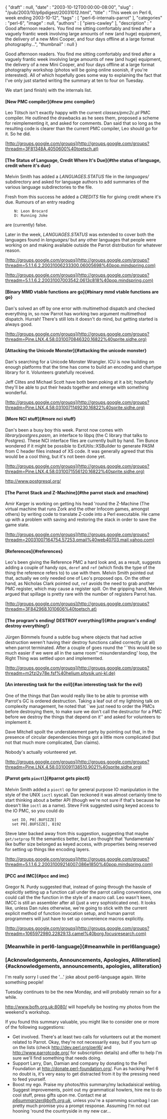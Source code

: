 {
   "draft" : null,
   "date" : "2003-10-12T00:00:00-08:00",
   "slug" : "/pub/2003/10/p6pdigest/20031012.html",
   "title" : "This week on Perl 6, week ending 2003-10-12",
   "tags" : [
      "perl-6-internals-parrot"
   ],
   "categories" : "perl-6",
   "image" : null,
   "authors" : [
      "piers-cawley"
   ],
   "description" : " Good afternoon readers. You find me sitting comfortably and tired after a vaguely frantic week involving large amounts of new (and huge) equipment, the delivery of a new Mini Cooper, and four days offline at a large format photography...",
   "thumbnail" : null
}





Good afternoon readers. You find me sitting comfortably and tired after
a vaguely frantic week involving large amounts of new (and huge)
equipment, the delivery of a new Mini Cooper, and four days offline at a
large format photography workshop (photos will be going online soonish,
if you're interested). All of which hopefully goes some way to
explaining the fact that I've only just started writing the summary at
ten to four on Tuesday.

We start (and finish) with the internals list.

#### [New PMC compiler]{#new pmc compiler}

Leo Tötsch isn't exactly happy with the current *classes/pmc2c.pl* PMC
compiler. He outlined the drawbacks as he sees them, proposed a scheme
for reimplementing it, and asked for comments. Dan said that so long as
the resulting code is clearer than the current PMC compiler, Leo should
go for it. So he did.

[http://groups.google.com/groups](http://groups.google.com/groups?threadm=3F81348A.4050600%40toetsch.at)

#### [The Status of Language, Credit Where It's Due]{#the status of language, credit where it's due}

Melvin Smith has added a *LANGUAGES.STATUS* file in the *languages/*
subdirectory and asked for language authors to add summaries of the
various language subdirectories to the file.

Fresh from this success he added a *CREDITS* file for giving credit
where it's due. Rumours of an entry reading

        N: Leon Brocard
        D: Running Joke

are (currently) false.

Later in the week, *LANGUAGES.STATUS* was extended to cover both the
languages found in *languages/* but any other languages that people were
working on and making available outside the Parrot distribution for
whatever reason.

[http://groups.google.com/groups](http://groups.google.com/groups?threadm=5.1.1.6.2.20031006233300.06005698%40pop.mindspring.com)

[http://groups.google.com/groups](http://groups.google.com/groups?threadm=5.1.1.6.2.20031007003542.0613c818%40pop.mindspring.com)

#### [Binary MMD vtable functions are go]{#binary mmd vtable functions are go}

Dan's solved an off by one error with multimethod dispatch and checked
everything in, so now Parrot has working two argument multimethod
dispatch. Hurrah! There's still lots it doesn't do mind, but getting
started is always good.

[http://groups.google.com/groups](http://groups.google.com/groups?threadm=Pine.LNX.4.58.0310070846320.16822%40sprite.sidhe.org)

#### [Attacking the Unicode Monster]{#attacking the unicode monster}

Dan's searching for a Unicode Monster Wrangler. ICU is now building on
enough platforms that the time has come to build an encoding and
chartype library for it. Volunteers gratefully received.

Jeff Clites and Michael Scott have both been poking at it a bit;
hopefully they'll be able to put their heads together and emerge with
something wonderful.

[http://groups.google.com/groups](http://groups.google.com/groups?threadm=Pine.LNX.4.58.0310071149230.16822%40sprite.sidhe.org)

#### [More NCI stuff]{#more nci stuff}

Dan's been a busy boy this week. Parrot now comes with
*library/postgres.pasm*, an interface to libpq (the C library that talks
to Postgres). These NCI interface files are currently built by hand. Tim
Bunce wondered if it might be possible to ExtUtils::XSBuilder to
generate PASM from C header files instead of XS code. It was generally
agreed that this would be a cool thing, but it's not been done yet.

[http://groups.google.com/groups](http://groups.google.com/groups?threadm=Pine.LNX.4.58.0310071556120.16822%40sprite.sidhe.org)

<http://www.postgresql.org/>

#### [The Parrot Stack and Z-Machine]{#the parrot stack and zmachine}

Amir Karger is working on getting his head 'round the Z-Machine (The
virtual machine that runs Zork and the other Infocom games, amongst
others) by writing code to translate Z-code into a Perl executable. He
came up with a problem with saving and restoring the stack in order to
save the game state.

[http://groups.google.com/groups](http://groups.google.com/groups?threadm=20031007164754.57253.qmail%40web40703.mail.yahoo.com)

#### [References]{#references}

Leo's been giving the Reference PMC a hard look and, as a result,
suggests adding a couple of handy ops, `deref` and `ref` (which finds
the type of the thing the reference refers to) to use with them. Melvin
Smith pointed out that, actually we only needed one of Leo's proposed
ops. On the other hand, as Nicholas Clark pointed out, `ref` avoids the
need to grab another PMC register, which may cause a register spill. On
the gripping hand, Melvin argued that spillage is pretty rare with the
number of registers Parrot has.

[http://groups.google.com/groups](http://groups.google.com/groups?threadm=3F842968.1010606%40toetsch.at)

#### [The program's ending! DESTROY everything!]{#the program's ending! destroy everything!}

Jürgen Bömmels found a subtle bug where objects that had active
destruction weren't having their destroy functions called correctly (at
all) when parrot terminated. After a couple of goes round the '\`\`this
would be so much easier if we were all in the same room''
misunderstanding' loop, the Right Thing was settled upon and
implemented.

[http://groups.google.com/groups](http://groups.google.com/groups?threadm=m2fzi2y78e.fsf%40helium.physik.uni-kl.de)

#### [An interesting task for the evil]{#an interesting task for the evil}

One of the things that Dan would really like to be able to promise with
Parrot's GC is ordered destruction. Taking a leaf out of my lightning
talk on complexity management, he noted that \`\`we just need to order
the PMCs before destroying them, to make sure we don't call the
destructor for a PMC before we destroy the things that depend on it''
and asked for volunteers to implement it.

Dave Mitchell spoilt the understatement party by pointing out that, in
the presence of circular dependencies things got a little more
complicated (but not that much more complicated, Dan claims).

Nobody's actually volunteered yet.

[http://groups.google.com/groups](http://groups.google.com/groups?threadm=Pine.LNX.4.58.0310091138510.9021%40sprite.sidhe.org)

#### [Parrot gets `pioctl`]{#parrot gets pioctl}

Melvin Smith added a `pioctl` op for general purpose IO manipulation in
the style of the UNIX `ioctl` syscall. Dan reckoned it was almost
certainly time to start thinking about a better API (though we're not
sure if that's because he doesn't like `ioctl` as a name). Steve Fink
suggested using keyed access to the IO PMC, so you could do

       set IO, P0[.BUFSIZE]
       set P0[.BUFSIZE], 8192

Steve later backed away from this suggestion, suggesting that maybe
`get/setprop` fit the semantics better, but Leo thought that
'fundamentals' like buffer size belonged as keyed access, with
properties being reserved for setting up things like encoding layers.

[http://groups.google.com/groups](http://groups.google.com/groups?threadm=5.1.1.6.2.20031009214007.086e1850%40pop.mindspring.com)

#### [PCC and IMC]{#pcc and imc}

Gregor N. Purdy suggested that, instead of going through the hassle of
explicitly setting up a function call under the parrot calling
conventions, one could call the the function in the style of a macro
call. Leo wasn't keen, IMCC is still an assembler after all (just a very
sophisticated one). It looks like, unless Dan rules otherwise, we're
going to stick with the current explicit method of function invocation
setup, and human parrot programmers will just have to set up convenience
macros explicitly.

[http://groups.google.com/groups](http://groups.google.com/groups?threadm=1065972980.22829.13.camel%40borg.focusresearch.com)

### [Meanwhile in perl6-language]{#meanwhile in perl6language}

### [Acknowledgements, Announcements, Apologies, Alliteration]{#acknowledgements, announcements, apologies, alliteration}

I'm really sorry I used the '...' joke about perl6-language again. Write
something people!

Tuesday continues to be the new Monday, and will probably remain so for
a while.

<http://www.bofh.org.uk:8080/> will hopefully be hosting my photos from
the weekend's workshop.

If you found this summary valuable, you might like to consider one or
more of the following suggestions:

-   Get involved. There's at least two calls for volunteers out at the
    moment related to Parrot. Okay, they're not necessarily easy, but if
    you turn up on the lists (check <http://dev.perl.org/perl6/> and
    <http://www.parrotcode.org/> for subscription details) and offer to
    help I'm sure we'll find something that needs doing.
-   Support Larry, Dan, Damian and company by donating to the Perl
    Foundation at <http://donate.perl-foundation.org/>. Fun as hacking
    Perl 6 no doubt is, it's very easy to get distracted from it by the
    pressing need to feed yourself.
-   Boost my ego. Praise my photos/this summary/my lackadaisical weblog.
    Suggest improvements, point out my grammatical howlers, hire me to
    do cool stuff, press gifts upon me. Contact me at
    *<p6summarizer@bofh.org.uk>*, unless you're a spamming scumbag I can
    pretty much promise you a prompt response. Assuming I'm not out
    hooning 'round the countryside in my new car...


